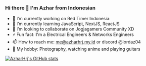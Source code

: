 ### Hi there 👋 I'm Azhar from Indonesian
- 🔭 I’m currently working on Red Timer Indonesia
- 🌱 I’m currently learning JavaScript, NextJS, ReactJS
- 👯 I’m looking to collaborate on Jogjagamers Community XD
- ⚡ Fun fact: I'm a Electrical Engineers & Networks Engineers
- 📫 How to reach me: me@azharhrj.my.id or discord @lordaz04
- 💬 My hobby: Photography, watching anime and playing guitars
<!--
**AzharHrj/azharhrj** is a ✨ _special_ ✨ repository because its `README.md` (this file) appears on your GitHub profile.

Here are some ideas to get you started:

- 🔭 I’m currently working on ...
- 🌱 I’m currently learning ...
- 👯 I’m looking to collaborate on ...
- 🤔 I’m looking for help with ...
- 💬 Ask me about ...
- 📫 How to reach me: ...
- 😄 Pronouns: ...
- ⚡ Fun fact: ...
-->

[![AzharHrj's GitHub stats](https://github-readme-stats.vercel.app/api?username=azharhrj)](https://github.com/anuraghazra/github-readme-stats)
